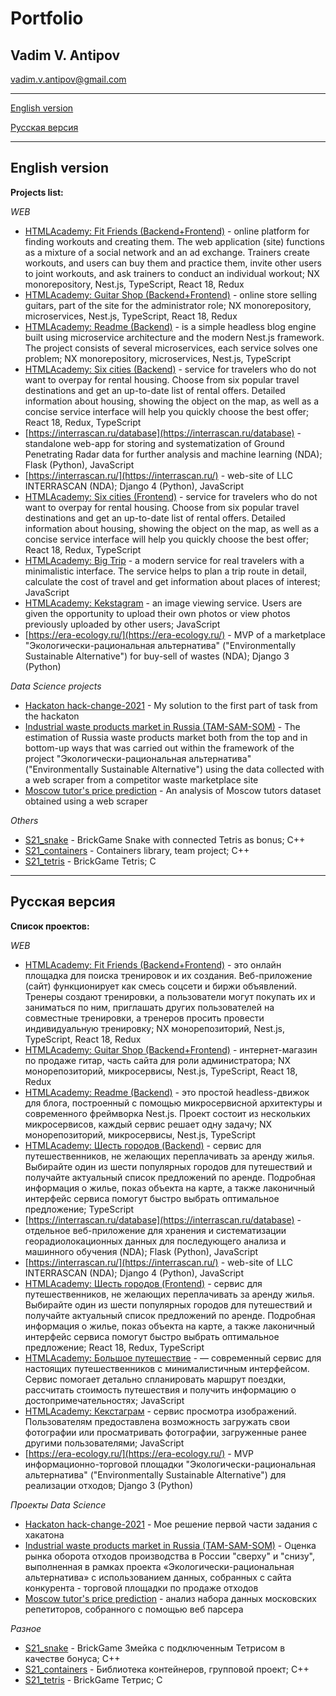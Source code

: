 # Portfolio

## Vadim V. Antipov

vadim.v.antipov@gmail.com

---

[English version](#English-version)

[Русская версия](#Русская-версия)

---

## English version

**Projects list:**

_WEB_

- [HTMLAcademy: Fit Friends (Backend+Frontend)](https://github.com/JustDoItVV/2299899-fit-friends) - online platform for finding workouts and creating them. The web application (site) functions as a mixture of a social network and an ad exchange. Trainers create workouts, and users can buy them and practice them, invite other users to joint workouts, and ask trainers to conduct an individual workout; NX monorepository, Nest.js, TypeScript, React 18, Redux
- [HTMLAcademy: Guitar Shop (Backend+Frontend)](https://github.com/JustDoItVV/2299899-guitar-shop) - online store selling guitars, part of the site for the administrator role; NX monorepository, microservices, Nest.js, TypeScript, React 18, Redux
- [HTMLAcademy: Readme (Backend)](https://github.com/JustDoItVV/2299899-readme-5) - is a simple headless blog engine built using microservice architecture and the modern Nest.js framework. The project consists of several microservices, each service solves one problem; NX monorepository, microservices, Nest.js, TypeScript
- [HTMLAcademy: Six cities (Backend)](https://github.com/JustDoItVV/2299899-six-cities-5) - service for travelers who do not want to overpay for rental housing. Choose from six popular travel destinations and get an up-to-date list of rental offers. Detailed information about housing, showing the object on the map, as well as a concise service interface will help you quickly choose the best offer; React 18, Redux, TypeScript
- [https://interrascan.ru/database](https://interrascan.ru/database) - standalone web-app for storing and systematization of Ground Penetrating Radar data for further analysis and machine learning (NDA); Flask (Python), JavaScript
- [https://interrascan.ru/](https://interrascan.ru/) - web-site of LLC INTERRASCAN (NDA); Django 4 (Python), JavaScript
- [HTMLAcademy: Six cities (Frontend)](https://github.com/JustDoItVV/2299899-six-cities-13) - service for travelers who do not want to overpay for rental housing. Choose from six popular travel destinations and get an up-to-date list of rental offers. Detailed information about housing, showing the object on the map, as well as a concise service interface will help you quickly choose the best offer; React 18, Redux, TypeScript
- [HTMLAcademy: Big Trip](https://github.com/JustDoItVV/2299899-big-trip-20) - a modern service for real travelers with a minimalistic interface. The service helps to plan a trip route in detail, calculate the cost of travel and get information about places of interest; JavaScript
- [HTMLAcademy: Kekstagram](https://github.com/JustDoItVV/2299899-kekstagram-28) - an image viewing service. Users are given the opportunity to upload their own photos or view photos previously uploaded by other users; JavaScript
- [https://era-ecology.ru/](https://era-ecology.ru/) - MVP of a marketplace "Экологически-рациональная альтернатива" ("Environmentally Sustainable Alternative") for buy-sell of wastes (NDA); Django 3 (Python)

_Data Science projects_

- [Hackaton hack-change-2021](https://github.com/JustDoItVV/portfolio/tree/main/DataScience/Hackaton_hack-change-2021) - My solution to the first part of task from the hackaton
- [Industrial waste products market in Russia (TAM-SAM-SOM)](https://github.com/JustDoItVV/portfolio/tree/main/DataScience/Wastes_market) - The estimation of Russia waste products market both from the top and in bottom-up ways that was carried out within the framework of the project "Экологически-рациональная альтернатива" ("Environmentally Sustainable Alternative") using the data collected with a web scraper from a competitor waste marketplace site
- [Moscow tutor's price prediction](https://github.com/JustDoItVV/portfolio/blob/main/DataScience/Moscow_tutors) - An analysis of Moscow tutors dataset obtained using a web scraper

_Others_

- [S21_snake](https://github.com/JustDoItVV/s21_snake) - BrickGame Snake with connected Tetris as bonus; C++
- [S21_containers](https://github.com/JustDoItVV/s21_containers) - Containers library, team project; C++
- [S21_tetris](https://github.com/JustDoItVV/s21_tetris) - BrickGame Tetris; C

---

## Русская версия

**Список проектов:**

_WEB_

- [HTMLAcademy: Fit Friends (Backend+Frontend)](https://github.com/JustDoItVV/2299899-fit-friends) - это онлайн площадка для поиска тренировок и их создания. Веб-приложение (сайт) функционирует как смесь соцсети и биржи объявлений. Тренеры создают тренировки, а пользователи могут покупать их и заниматься по ним, приглашать других пользователей на совместные тренировки, а тренеров просить провести индивидуальную тренировку; NX монорепозиторий, Nest.js, TypeScript, React 18, Redux
- [HTMLAcademy: Guitar Shop (Backend+Frontend)](https://github.com/JustDoItVV/2299899-guitar-shop) - интернет-магазин по продаже гитар, часть сайта для роли администратора; NX монорепозиторий, микросервисы, Nest.js, TypeScript, React 18, Redux
- [HTMLAcademy: Readme (Backend)](https://github.com/JustDoItVV/2299899-readme-5) - это простой headless-движок для блога, построенный с помощью микросервисной архитектуры и современного фреймворка Nest.js. Проект состоит из нескольких микросервисов, каждый сервис решает одну задачу; NX монорепозиторий, микросервисы, Nest.js, TypeScript
- [HTMLAcademy: Шесть городов (Backend)](https://github.com/JustDoItVV/2299899-six-cities-5) - сервис для путешественников, не желающих переплачивать за аренду жилья. Выбирайте один из шести популярных городов для путешествий и получайте актуальный список предложений по аренде. Подробная информация о жилье, показ объекта на карте, а также лаконичный интерфейс сервиса помогут быстро выбрать оптимальное предложение; TypeScript
- [https://interrascan.ru/database](https://interrascan.ru/database) - отдельное веб-приложение для хранения и систематизации георадиолокационных данных для последующего анализа и машинного обучения (NDA); Flask (Python), JavaScript
- [https://interrascan.ru/](https://interrascan.ru/) - web-site of LLC INTERRASCAN (NDA); Django 4 (Python), JavaScript
- [HTMLAcademy: Шесть городов (Frontend)](https://github.com/JustDoItVV/2299899-six-cities-13) - сервис для путешественников, не желающих переплачивать за аренду жилья. Выбирайте один из шести популярных городов для путешествий и получайте актуальный список предложений по аренде. Подробная информация о жилье, показ объекта на карте, а также лаконичный интерфейс сервиса помогут быстро выбрать оптимальное предложение; React 18, Redux, TypeScript
- [HTMLAcademy: Большое путешествие](https://github.com/JustDoItVV/2299899-big-trip-20) - — современный сервис для настоящих путешественников с минималистичным интерфейсом. Сервис помогает детально спланировать маршрут поездки, рассчитать стоимость путешествия и получить информацию о достопримечательностях; JavaScript
- [HTMLAcademy: Кекстаграм](https://github.com/JustDoItVV/2299899-kekstagram-28) - сервис просмотра изображений. Пользователям предоставлена возможность загружать свои фотографии или просматривать фотографии, загруженные ранее другими пользователями; JavaScript
- [https://era-ecology.ru/](https://era-ecology.ru/) - MVP информационно-торговой площадки "Экологически-рациональная альтернатива" ("Environmentally Sustainable Alternative") для реализации отходов; Django 3 (Python)

_Проекты Data Science_

- [Hackaton hack-change-2021](https://github.com/JustDoItVV/portfolio/tree/main/DataScience/Hackaton_hack-change-2021) - Мое решение первой части задания с хакатона
- [Industrial waste products market in Russia (TAM-SAM-SOM)](https://github.com/JustDoItVV/portfolio/tree/main/DataScience/Wastes_market) - Оценка рынка оборота отходов производства в России "сверху" и "снизу", выполненная в рамках проекта «Экологически-рациональная альтернатива» с использованием данных, собранных с сайта конкурента - торговой площадки по продаже отходов
- [Moscow tutor's price prediction](https://github.com/JustDoItVV/portfolio/blob/main/DataScience/Moscow_tutors) - анализ набора данных московских репетиторов, собранного с помощью веб парсера

_Разное_

- [S21_snake](https://github.com/JustDoItVV/s21_snake) - BrickGame Змейка с подключенным Тетрисом в качестве бонуса; C++
- [S21_containers](https://github.com/JustDoItVV/s21_containers) - Библиотека контейнеров, групповой проект; C++
- [S21_tetris](https://github.com/JustDoItVV/s21_tetris) - BrickGame Тетрис; C
